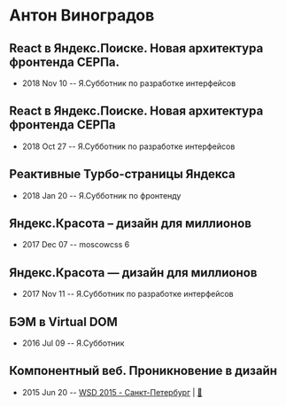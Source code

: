 # Антон Виноградов

## React в Яндекс.Поиске. Новая архитектура фронтенда СЕРПа.
- 2018 Nov 10 -- Я.Субботник по разработке интерфейсов    
## React в Яндекс.Поиске. Новая архитектура фронтенда СЕРПа
- 2018 Oct 27 -- Я.Субботник по разработке интерфейсов    
## Реактивные Турбо-страницы Яндекса
- 2018 Jan 20 -- Я.Субботник по фронтенду    
## Яндекс.Красота – дизайн для миллионов
- 2017 Dec 07 -- moscowcss 6    
## Яндекс.Красота — дизайн для миллионов
- 2017 Nov 11 -- Я.Субботник по разработке интерфейсов    
## БЭМ в Virtual DOM
- 2016 Jul 09 -- Я.Субботник    
## Компонентный веб. Проникновение в дизайн
- 2015 Jun 20 -- [WSD 2015 - Санкт-Петербург](https://www.youtube.com/watch?v=V7bnSOwuO4M)  | [:notebook:](https://wsd.events/2015/06/20/pres/components-web.pdf)  

